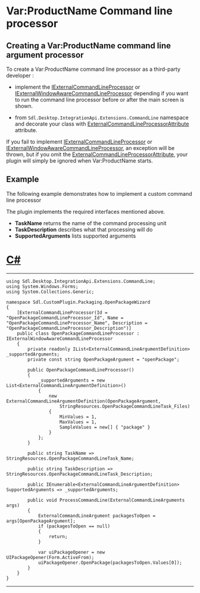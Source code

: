Var:ProductName Command line processor 
====
Creating a Var:ProductName command line argument processor
---

To create a Var:ProductName command line processor as a third-party developer :

* implement the [IExternalCommandLineProcessor](../../api/integration/Sdl.Desktop.IntegrationApi.Extensions.CommandLine.IExternalCommandLineProcessor.yml) or [IExternalWindowAwareCommandLineProcessor](../../api/integration/Sdl.Desktop.IntegrationApi.Extensions.CommandLine.IExternalWindowAwareCommandLineProcessor.yml) depending if you want to run the command line processor before or after the main screen is shown. 

* from `Sdl.Desktop.IntegrationApi.Extensions.CommandLine` namespace and decorate your class with [ExternalCommandLineProcessorAttribute](../../api/integration/Sdl.Desktop.IntegrationApi.Extensions.CommandLine.ExternalCommandLineProcessorAttribute.yml) attribute. 

If you fail to implement [IExternalCommandLineProcessor](../../api/integration/Sdl.Desktop.IntegrationApi.Extensions.CommandLine.IExternalCommandLineProcessor.yml) or [IExternalWindowAwareCommandLineProcessor](../../api/integration/Sdl.Desktop.IntegrationApi.Extensions.CommandLine.IExternalWindowAwareCommandLineProcessor.yml),  an exception will be thrown, but if you omit the [ExternalCommandLineProcessorAttribute](../../api/integration/Sdl.Desktop.IntegrationApi.Extensions.CommandLine.ExternalCommandLineProcessorAttribute.yml), your plugin will simply be ignored when Var:ProductName starts.

Example
-----
The following example demonstrates how to implement a custom command line processor

The plugin implements the required interfaces mentioned above.

* **TaskName** returns the name of the command processing unit
* **TaskDescription** describes what that processing will do 
* **SupportedArguments** lists supported arguments

# [C#](#tab/tabid-1)
****
```
using Sdl.Desktop.IntegrationApi.Extensions.CommandLine;
using System.Windows.Forms;
using System.Collections.Generic;

namespace Sdl.CustomPlugin.Packaging.OpenPackageWizard
{
    [ExternalCommandLineProcessor(Id = "OpenPackageCommandLineProcessor_Id", Name = "OpenPackageCommandLineProcessor_Name", Description = "OpenPackageCommandLineProcessor_Description")]
    public class OpenPackageCommandLineProcessor : IExternalWindowAwareCommandLineProcessor
    {
        private readonly IList<ExternalCommandLineArgumentDefinition> _supportedArguments;
        private const string OpenPackageArgument = "openPackage";

        public OpenPackageCommandLineProcessor()
        {
            _supportedArguments = new List<ExternalCommandLineArgumentDefinition>()
            {
                new ExternalCommandLineArgumentDefinition(OpenPackageArgument,
                    StringResources.OpenPackageCommandLineTask_Files)
                {
                    MinValues = 1,
                    MaxValues = 1,
                    SampleValues = new[] { "package" }
                }
            };
        }

        public string TaskName => StringResources.OpenPackageCommandLineTask_Name;

        public string TaskDescription => StringResources.OpenPackageCommandLineTask_Description;

        public IEnumerable<ExternalCommandLineArgumentDefinition> SupportedArguments => _supportedArguments;

        public void ProcessCommandLine(ExternalCommandLineArguments args)
        {
            ExternalCommandLineArgument packagesToOpen = args[OpenPackageArgument];
            if (packagesToOpen == null)
            {
                return;
            }

            var uiPackageOpener = new UIPackageOpener(Form.ActiveFrom);
            uiPackageOpener.OpenPackage(packagesToOpen.Values[0]);
        }
    }
}
```
****
